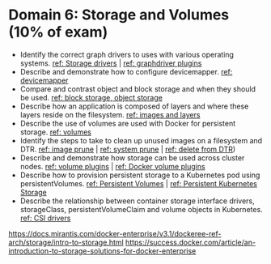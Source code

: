 # Domain 6: Storage and Volumes (10% of exam)

- Identify the correct graph drivers to uses with various operating systems. [ref: Storage drivers](https://docs.docker.com/storage/storagedriver/select-storage-driver/) | [ref: graphdriver plugins](https://docs.docker.com/engine/extend/plugins_graphdriver/)
- Describe and demonstrate how to configure devicemapper. [ref: devicemapper](https://docs.docker.com/storage/storagedriver/device-mapper-driver/)
- Compare and contrast object and block storage and when they should be used. [ref: block storage, object storage](https://rancher.com/block-object-file-storage-containers/)
- Describe how an application is composed of layers and where these layers reside on the filesystem. [ref: images and layers](https://docs.docker.com/storage/storagedriver/#images-and-layers)
- Describe the use of volumes are used with Docker for persistent storage. [ref: volumes](https://docs.docker.com/storage/volumes/)
- Identify the steps to take to clean up unused images on a filesystem and DTR. [ref: image prune](https://docs.docker.com/engine/reference/commandline/image_prune/) | [ref: system prune](https://docs.docker.com/engine/reference/commandline/system_prune/) | [ref: delete from DTR](https://docs.docker.com/ee/dtr/user/manage-images/delete-images/))
- Describe and demonstrate how storage can be used across cluster nodes. [ref: volume plugins](https://docs.docker.com/engine/extend/legacy_plugins/#volume-plugins) | [ref: Docker volume plugins](https://docs.docker.com/engine/extend/plugins_volume/)
- Describe how to provision persistent storage to a Kubernetes pod using persistentVolumes. [ref: Persistent Volumes](https://kubernetes.io/docs/concepts/storage/persistent-volumes/) | [ref: Persistent Kubernetes Storage](https://docs.mirantis.com/docker-enterprise/v3.0/dockeree-products/ucp/deploy-apps-with-kubernetes/persistent-storage.html)
- Describe the relationship between container storage interface drivers, storageClass, persistentVolumeClaim and volume objects in Kubernetes. [ref: CSI drivers](https://docs.mirantis.com/docker-enterprise/v3.1/dockeree-products/ucp/deploy-apps-with-kubernetes/persistent-storage/using-csi-drivers.html)

https://docs.mirantis.com/docker-enterprise/v3.1/dockeree-ref-arch/storage/intro-to-storage.html
https://success.docker.com/article/an-introduction-to-storage-solutions-for-docker-enterprise
